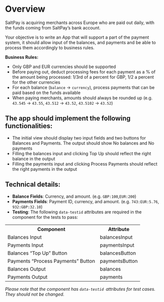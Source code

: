 # Overview

SaltPay is acquiring merchants across Europe who are paid out daily, with the funds coming from SaltPay’s bank account.

Your objective is to write an App that will support a part of the payment system, it should allow input of the balances, and payments and be able to process them accordingly to business rules.

<b>Business Rules:</b>

- Only GBP and EUR currencies should be supported
- Before paying out, deduct processing fees for each payment as a % of the amount being processed: 1/3rd of a percent for GBP, 1/2 a percent for the other currencies
- For each balance (`balance` -> `currency`), process payments that can be paid based on the funds available
- When paying merchants, amounts should always be rounded up (e.g. `43.545` -> `43.55`, `43.512` -> `43.52`, `43.5102` -> `43.52`)

## The app should implement the following functionalities:

- The initial view should display two input fields and two buttons for Balances and Payments. The output should show No balances and No payments
- Filling the balances input and clicking Top Up should reflect the right balance in the output
- Filling the payments input and clicking Process Payments should reflect the right payments in the output

## Technical details:

- <b>Balance Fields</b>: Currency, and amount. (e.g. `GBP:100`,`EUR:200`)
- <b>Payments Fields</b>: Payment ID, currency, and amount. (e.g. `743:EUR:5.76`, `932:GBP:32.10`)
- <b>Testing</b>: The following `data-testid` attributes are required in the component for the tests to pass:

<table>
  <tr>
    <th>Component</th>
    <th>Attribute</th>
  </tr>
  <tr>
    <td>Balances Input</td>
    <td>balancesInput</td>
  </tr>
    <tr>
    <td>Payments Input</td>
    <td>paymentsInput</td>
  </tr>
    <tr>
    <td>Balances “Top Up” Button</td>
    <td>balancesButton</td>
  </tr>
    <tr>
    <td>Payments “Process Payments” Button</td>
    <td>paymentsButton</td>
  </tr>
    <tr>
    <td>Balances Output</td>
    <td>balances</td>
  </tr>
    <tr>
    <td>Payments Output</td>
    <td>payments</td>
  </tr>
</table>


<i>Please note that the component has `data-testid `attributes for test cases. They should not be changed.</i>

